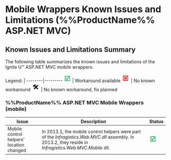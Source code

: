 ﻿<!--
|metadata|
{
    "fileName": "aspnet-mvc-mobile-wrappers-known-issues",
    "controlName": "",
    "tags": []
}
|metadata|
-->

# Mobile Wrappers Known Issues and Limitations (%%ProductName%% ASP.NET MVC)



## Known Issues and Limitations Summary

The following table summarizes the known issues and limitations of the Ignite U™ ASP.NET MVC mobile wrappers.

Legend: | 
--------|---------
![](../images/images/positive.png) | Workaround available
![](../images/images/negative.png) | No known workaround
![](../images/images/plannedFix.png) | No known workaround, fix planned


### %%ProductName%% ASP.NET MVC Mobile Wrappers (mobile)

Issue | Description | Status
------|-------------|--------
Mobile control helpers’ location changed | In 2013.1, the mobile control helpers were part of the *Infragistics.Web.MVC.dll* assembly. In 2013.2, they reside in *Infragistics.Web.MVC.Mobile* dll. | ![](../images/images/positive.png)





 

 



